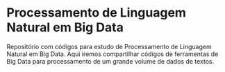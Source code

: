 # Processamento de Linguagem Natural em Big Data
Repositório com códigos para estudo de Processamento de Linguagem Natural em Big Data. Aqui iremos compartilhar códigos de ferramentas de Big Data para processamento de um grande volume de dados de textos.
